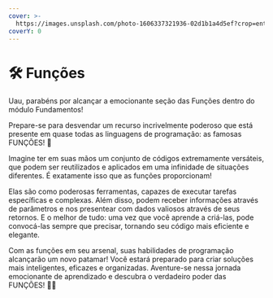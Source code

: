 ```yaml
---
cover: >-
  https://images.unsplash.com/photo-1606337321936-02d1b1a4d5ef?crop=entropy&cs=srgb&fm=jpg&ixid=M3wxOTcwMjR8MHwxfHNlYXJjaHwyfHxtYWNoaW5lfGVufDB8fHx8MTY4OTk0NjkyMXww&ixlib=rb-4.0.3&q=85
coverY: 0
---
```


# 🛠 Funções

Uau, parabéns por alcançar a emocionante seção das Funções dentro do módulo Fundamentos!

Prepare-se para desvendar um recurso incrivelmente poderoso que está presente em quase todas as linguagens de programação: as famosas FUNÇÕES! 🚀

Imagine ter em suas mãos um conjunto de códigos extremamente versáteis, que podem ser reutilizados e aplicados em uma infinidade de situações diferentes. É exatamente isso que as funções proporcionam!

Elas são como poderosas ferramentas, capazes de executar tarefas específicas e complexas. Além disso, podem receber informações através de parâmetros e nos presentear com dados valiosos através de seus retornos. E o melhor de tudo: uma vez que você aprende a criá-las, pode convocá-las sempre que precisar, tornando seu código mais eficiente e elegante.

Com as funções em seu arsenal, suas habilidades de programação alcançarão um novo patamar! Você estará preparado para criar soluções mais inteligentes, eficazes e organizadas. Aventure-se nessa jornada emocionante de aprendizado e descubra o verdadeiro poder das FUNÇÕES! 💪😎
